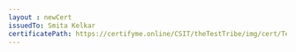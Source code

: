 ```yaml
--- 
layout : newCert 
issuedTo: Smita Kelkar
certificatePath: https://certifyme.online/CSIT/theTestTribe/img/cert/TestFlix/SmitaKelkar_02c35.png
--- 
```

